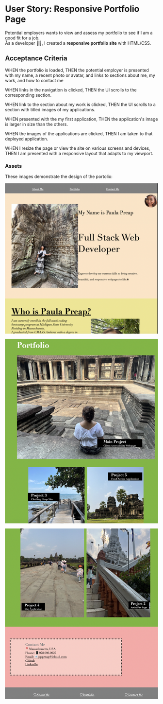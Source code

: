 # User Story: Responsive Portfolio Page 

Potential employers  wants to view and assess my portfolio  to see if I am a good fit for a job.  
As a developer 	:woman_technologist:, I created a **responsive portfolio site** with HTML/CSS.

## Acceptance Criteria 
WHEN the portfolio is loaded,
THEN the potential employer is presented with my name, a recent photo or avatar, and links to sections about me, my work, and how to contact me

WHEN links in the navigation is clicked,
THEN the UI scrolls to the corresponding section.

WHEN  link to the section about my work is clicked,
THEN the UI scrolls to a section with titled images of my applications.

WHEN presented with the my first application,
THEN the application's image is larger in size than the others.

WHEN the images of the applications are clicked,
THEN I am taken to that deployed application.

WHEN I resize the page or view the site on various screens and devices,
THEN I am presented with a responsive layout that adapts to my viewport.

### Assets 

These images demonstrate the design of the portolio:

![Intro Top Part of Portfolio](./images/port1.png)

![ Part of Portfolio](./images/port2.png)

![Contact part  of portfolio](./images/port3.png)



